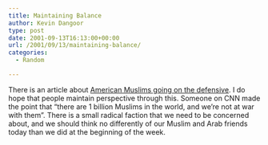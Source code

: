 ```yaml
---
title: Maintaining Balance
author: Kevin Dangoor
type: post
date: 2001-09-13T16:13:00+00:00
url: /2001/09/13/maintaining-balance/
categories:
  - Random

---
```

There is an article about [American Muslims going on the defensive][1]. I do hope that people maintain perspective through this. Someone on CNN made the point that &#8220;there are 1 billion Muslims in the world, and we&#8217;re not at war with them&#8221;. There is a small radical faction that we need to be concerned about, and we should think no differently of our Muslim and Arab friends today than we did at the beginning of the week.

 [1]: http://www.accessatlanta.com/ajc/terrorism/voices/0912sabir.html